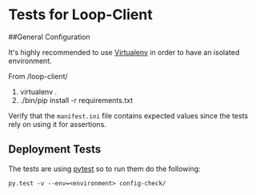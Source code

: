 # Tests for Loop-Client

##General Configuration

It's highly recommended to use [Virtualenv](https://virtualenv.pypa.io/en/latest/)
in order to have an isolated environment.

From /loop-client/

1. virtualenv .
2. ./bin/pip install -r requirements.txt

Verify that the `manifest.ini` file contains expected values since the tests
rely on using it for assertions.

## Deployment Tests

The tests are using [pytest](http://pytest.org/latest/) so to run them do the
following:

`py.test -v --env=<environment> config-check/`
